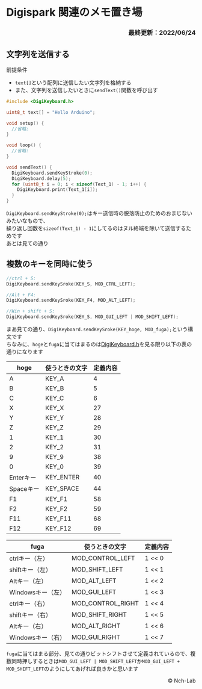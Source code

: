 # Digispark 関連のメモ置き場

<h3><div align="right">最終更新：2022/06/24</div></h3>

## 文字列を送信する

前提条件
- `text[]`という配列に送信したい文字列を格納する  
- また、文字列を送信したいときに`sendText()`関数を呼び出す

```cpp
#include <DigiKeyboard.h>

uint8_t text[] = "Hello Arduino";

void setup() {
  //省略:
}

void loop() {
  //省略:
}

void sendText() {
  DigiKeyboard.sendKeyStroke(0);
  DigiKeyboard.delay(5);
  for (uint8_t i = 0; i < sizeof(Text_1) - 1; i++) {
    DigiKeyboard.print(Text_1[i]);
  }
}
```
`DigiKeyboard.sendKeyStroke(0);`はキー送信時の脱落防止のためのおまじないみたいなもので、  
繰り返し回数を`sizeof(Text_1) - 1`にしてるのはヌル終端を除いて送信するためです  
あとは見ての通り

## 複数のキーを同時に使う

```cpp
//ctrl + S:
DigiKeyboard.sendKeySroke(KEY_S, MOD_CTRL_LEFT);

//Alt + F4:
DigiKeyboard.sendKeySroke(KEY_F4, MOD_ALT_LEFT);

//Win + shift + S:
DigiKeyboard.sendKeySroke(KEY_S, MOD_GUI_LEFT | MOD_SHIFT_LEFT);
```

まあ見ての通り、`DigiKeyboard.sendKeySroke(KEY_hoge, MOD_fuga);`という構文です  
ちなみに、`hoge`と`fuga`に当てはまるのは[DigiKeyboard.h](https://github.com/digistump/DigisparkArduinoIntegration/blob/master/libraries/DigisparkKeyboard/DigiKeyboard.h)を見る限り以下の表の通りになります

| hoge | 使うときの文字 | 定義内容 |
|----|----|----|
| A | KEY_A | 4 |
| B | KEY_B | 5 |
| C | KEY_C | 6 |
| X | KEY_X | 27 |
| Y | KEY_Y | 28 |
| Z | KEY_Z | 29 |
| 1 | KEY_1 | 30 |
| 2 | KEY_2 | 31 |
| 9 | KEY_9 | 38 |
| 0 | KEY_0 | 39 |
| Enterキー | KEY_ENTER | 40 |
| Spaceキー | KEY_SPACE | 44 |
| F1 | KEY_F1 | 58 |
| F2 | KEY_F2 | 59 |
| F11 | KEY_F11 | 68 |
| F12 | KEY_F12 | 69 |

| fuga | 使うときの文字 | 定義内容 |
|----|----|----|
| ctrlキー（左） | MOD_CONTROL_LEFT | 1 << 0 |
| shiftキー（左） | MOD_SHIFT_LEFT | 1 << 1 |
| Altキー（左） | MOD_ALT_LEFT | 1 << 2 |
| Windowsキー（左） | MOD_GUI_LEFT | 1 << 3 |
| ctrlキー（右） | MOD_CONTROL_RIGHT | 1 << 4 |
| shiftキー（右） | MOD_SHIFT_RIGHT | 1 << 5 |
| Altキー（右） | MOD_ALT_RIGHT | 1 << 6 |
| Windowsキー（右） | MOD_GUI_RIGHT | 1 << 7 |

`fuga`に当てはまる部分、見ての通りビットシフトさせて定義されているので、複数同時押しするときは`MOD_GUI_LEFT | MOD_SHIFT_LEFT`か`MOD_GUI_LEFT + MOD_SHIFT_LEFT`のようにしてあげれば良きかと思います

<footer><div align="right">© Nch-Lab</div></footer>
